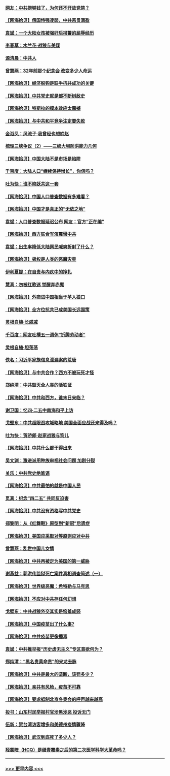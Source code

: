 #### [网友：中共捞够钱了，为何还不开放党禁？](../pages/nsc993/n12938952.md?t=05112151) 
#### [【网海拾贝】俄国恃强凌弱，中共恶贯满盈](../pages/nsc993/n12936626.md?t=05112151) 
#### [袁斌：一个大陆女孩被强奸后报警的屈辱经历](../pages/nsc993/n12936547.md?t=05112151) 
#### [李春草：木兰花·战狼与美谍](../pages/nsc993/n12935995.md?t=05112151) 
#### [源清晨：中共人](../pages/nsc993/n12935589.md?t=05112151) 
#### [曾慧燕：32年前那个纪念会 改变多少人命运](../pages/nsc993/n12934233.md?t=05112151) 
#### [【网海拾贝】经济脱钩是联手抗共成功的关键](../pages/nsc993/n12934176.md?t=05112151) 
#### [【网海拾贝】中共党史就是部不断树敌史](../pages/nsc993/n12932844.md?t=05112151) 
#### [【网海拾贝】特斯拉的模本效应太震撼](../pages/nsc993/n12925626.md?t=05112151) 
#### [【网海拾贝】与中共和平竞争注定要失败](../pages/nsc993/n12923326.md?t=05112151) 
#### [金浴凤：风流子‧我曾经也想姓赵](../pages/nsc993/n12920911.md?t=05112151) 
#### [梳理三峡争议（2）——三峡大坝防洪能力几何](../pages/nsc993/n12920173.md?t=05112151) 
#### [【网海拾贝】中国大陆不是市场是陷阱](../pages/nsc993/n12920143.md?t=05112151) 
#### [千百度：大陆人口“继续保持增长”，你信吗？](../pages/nsc993/n12918946.md?t=05112151) 
#### [吐为快：谁不晓妖共这一套](../pages/nsc993/n12918941.md?t=05112151) 
#### [【网海拾贝】中国人口普查数据有多难看？](../pages/nsc993/n12917822.md?t=05112151) 
#### [【网海拾贝】中国才是真正的“无依之地”](../pages/nsc993/n12915845.md?t=05112151) 
#### [袁斌：人口普查数据延迟公布 网友：官方“正在编”](../pages/nsc993/n12915748.md?t=05112151) 
#### [【网海拾贝】西方联合军演震慑中共](../pages/nsc993/n12913466.md?t=05112151) 
#### [袁斌：出生率降低大陆网民喊爽折射了什么？](../pages/nsc993/n12913365.md?t=05112151) 
#### [【网海拾贝】极权是人类的恶魔灾星](../pages/nsc993/n12910697.md?t=05112151) 
#### [伊利夏提：在自责与内疚中的挣扎](../pages/nsc993/n12910493.md?t=05112151) 
#### [慧真：勿被红歌迷 觉醒弃赤魔](../pages/nsc993/n12910485.md?t=05112151) 
#### [【网海拾贝】外商进中国相当于羊入狼口](../pages/nsc993/n12908274.md?t=05112151) 
#### [【网海拾贝】全方位抗共已成美国长远国策](../pages/nsc993/n12906878.md?t=05112151) 
#### [灵根自植‧长戚戚](../pages/nsc993/n12905585.md?t=05112151) 
#### [千百度：网友吐槽五一调休“折腾劳动者”](../pages/nsc993/n12905934.md?t=05112151) 
#### [灵根自植‧坦荡荡](../pages/nsc993/n12905562.md?t=05112151) 
#### [佚名：习近平家族信息泄漏案的荒唐](../pages/nsc993/n12904705.md?t=05112151) 
#### [【网海拾贝】与中共合作？西方不被玩死才怪](../pages/nsc993/n12903873.md?t=05112151) 
#### [郑纯清：中共毁灭全人类的活铁证](../pages/nsc993/n12903785.md?t=05112151) 
#### [【网海拾贝】中共和西方，谁末日来临？](../pages/nsc993/n12903482.md?t=05112151) 
#### [谢卫国：忆四‧二五中南海和平上访](../pages/nsc993/n12902192.md?t=05112151) 
#### [戈壁东：中共超限战攻城略地 美国全面应战还来得及吗？](../pages/nsc993/n12902297.md?t=05112151) 
#### [吐为快：贺骄郎‧赵家战狼与狗儿](../pages/nsc993/n12902280.md?t=05112151) 
#### [【网海拾贝】中共什么都干得出来](../pages/nsc993/n12897500.md?t=05112151) 
#### [吴文渊：激进派用种族审视社会问题 加剧分裂](../pages/nsc993/n12893881.md?t=05112151) 
#### [关乐：中共党史绝笔谣](../pages/nsc993/n12897270.md?t=05112151) 
#### [【网海拾贝】中共最怕的就是中国人民](../pages/nsc993/n12894705.md?t=05112151) 
#### [觅真：纪念“四二五” 共同反迫害](../pages/nsc993/n12894553.md?t=05112151) 
#### [【网海拾贝】中共没有资格写中共党史](../pages/nsc993/n12892231.md?t=05112151) 
#### [郑黎明：从《红舞鞋》原型到“新冠”后遗症](../pages/nsc993/n12890469.md?t=05112151) 
#### [【网海拾贝】美国应采取对等原则应对中共](../pages/nsc993/n12889176.md?t=05112151) 
#### [曾慧燕：乱世中国儿女情](../pages/nsc993/n12887931.md?t=05112151) 
#### [【网海拾贝】中共再被定为美国的第一威胁](../pages/nsc993/n12887580.md?t=05112151) 
#### [谢燕益：郭洪伟监狱死亡案件真相调查简述（一）](../pages/nsc993/n12885648.md?t=05112151) 
#### [【网海拾贝】世界级恶魔：希特勒与马克思](../pages/nsc993/n12884062.md?t=05112151) 
#### [【网海拾贝】不应对中共存任何幻想](../pages/nsc993/n12881460.md?t=05112151) 
#### [戈壁东：中共战狼外交其实是恼羞成怒](../pages/nsc993/n12880392.md?t=05112151) 
#### [【网海拾贝】中国疫苗出了什么事?](../pages/nsc993/n12879124.md?t=05112151) 
#### [【网海拾贝】中共疫苗更像播毒](../pages/nsc993/n12876631.md?t=05112151) 
#### [袁斌：中共推举报“历史虚无主义”专区意欲何为？](../pages/nsc993/n12876530.md?t=05112151) 
#### [郑纯清：“黑名贵黄命贵”的来龙去脉](../pages/nsc993/n12875589.md?t=05112151) 
#### [【网海拾贝】中共是最大的垄断，该罚多少？](../pages/nsc993/n12874006.md?t=05112151) 
#### [【网海拾贝】亲共有风险，疫苗不可靠](../pages/nsc993/n12872224.md?t=05112151) 
#### [【网海拾贝】要求抵制北京冬奥会的呼声越来越高](../pages/nsc993/n12868962.md?t=05112151) 
#### [投书：山东村民举报村官涉黑涉恶 投诉无门](../pages/nsc993/n12869726.md?t=05112151) 
#### [伍新：贺台湾访客增多和美德州疫情骤降](../pages/nsc993/n12865651.md?t=05112151) 
#### [【网海拾贝】武汉到底死了多少人？](../pages/nsc993/n12863707.md?t=05112151) 
#### [羟氯喹（HCQ）是继青霉素之后的第二次医学科学大革命吗？](../pages/nsc993/n12638564.md?t=05112151) 

----
#### [ >>> 更早内容 <<< ](../indexes/nsc993-earlier.md)

